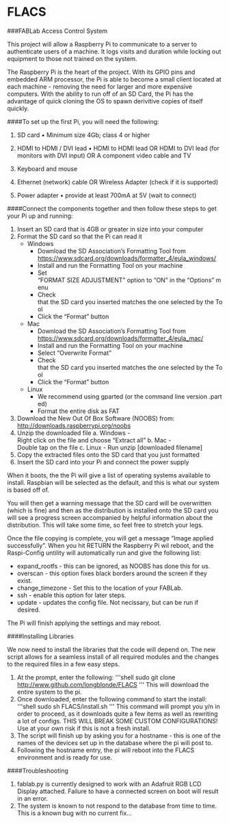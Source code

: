 FLACS
=====

###FABLab Access Control System

This project will allow a Raspberry Pi to communicate to a server to authenticate users of a machine. 
It logs visits and duration while locking out equipment to those not trained on the system.


The Raspberry Pi is the heart of the project. With its GPIO pins and embedded ARM processor, the Pi is able to become a small client located at each machine - removing the need for larger and more expensive computers. With the ability to run off of an SD Card, the Pi has the advantage of quick cloning the OS to spawn derivitive copies of itself quickly.

####To set up the first Pi, you will need the following:
	
1. SD card • Minimum size 4Gb; class 4 or higher

2. HDMI to HDMI / DVI lead • HDMI to HDMI lead OR 
		HDMI to DVI lead (for monitors with DVI input) OR
                A component video cable and TV

3. Keyboard and mouse 

4. Ethernet (network) cable OR Wireless Adapter (check if it is supported)

5. Power adapter • provide at least 700mA at 5V (wait to connect)

####Connect the components together and then follow these steps to get your Pi up and running:

1. Insert an SD card that is 4GB or greater in size into your computer
2. Format the SD card so that the Pi can read it
	* Windows
		* Download the SD Association’s Formatting Tool from
		https://www.sdcard.org/downloads/formatter_4/eula_windows/
		* Install and run the Formatting Tool on your machine
		* Set “FORMAT SIZE ADJUSTMENT” option to “ON” in the “Options” menu
		* Check that the SD card you inserted matches the one selected by the Tool
		* Click the “Format” button
	* Mac
		* Download the SD Association’s Formatting Tool from
		https://www.sdcard.org/downloads/formatter_4/eula_mac/
		* Install and run the Formatting Tool on your machine
		* Select “Overwrite Format”
		* Check that the SD card you inserted matches the one selected by the Tool
		* Click the “Format” button
	* Linux
		* We recommend using gparted (or the command line version .parted)
		* Format the entire disk as FAT
3. Download the New Out Of Box Software (NOOBS) from:
	http://downloads.raspberrypi.org/noobs
4. Unzip the downloaded file
	a. Windows - Right click on the file and choose “Extract all”
	b. Mac - Double tap on the file
	c. Linux - Run unzip [downloaded filename]
5. Copy the extracted files onto the SD card that you just formatted
6. Insert the SD card into your Pi and connect the power supply

When it boots, the the Pi will give a list of operating systems available to install. Raspbian will be selected as the default, and this is what our system is based off of.

You will then get a warning message that the SD card will be overwritten (which is fine) and then as the distribution is installed onto the SD card you will see a progress screen accompanied by helpful information about the distribution. This will take some time, so feel free to stretch your legs.

Once the file copying is complete, you will get a message “Image applied successfully”. When you hit RETURN the Raspberry Pi wil reboot, and the Raspi-Config untility will automatically run and give the following list:

* expand_rootfs			- this can be ignored, as NOOBS has done this for us.
* overscan			- this option fixes black borders around the screen if they exist.
* change_timezone		- Set this to the location of your FABLab.
* ssh 				- enable this option for later steps.
* update 			- updates the config file. Not necissary, but can be run if desired.

The Pi will finish applying the settings and may reboot. 

####Installing Libraries

We now need to install the libraries that the code will depend on. The new script allows for a seamless install of all required modules and the changes to the required files in a few easy steps.

1. At the prompt, enter the following:
'''shell
sudo git clone http://www.github.com/longblonde/FLACS
'''
	This will download the entire system to the pi.
2. Once downloaded, enter the following command to start the install:
'''shell
sudo sh FLACS/install.sh
'''
	This command will prompt you y/n in order to proceed, as it downloads quite a few items as well as rewriting a lot of configs. THIS WILL BREAK SOME CUSTOM CONFIGURATIONS! Use at your own risk if this is not a fresh install.
3. The script will finish up by asking you for a hostname - this is one of the names of the devices set up in the database where the pi will post to.
4. Following the hostname entry, the pi will reboot into the FLACS environment and is ready for use.

####Troubleshooting
1. fablab.py is currently designed to work with an Adafruit RGB LCD Display attached. Failure to have a connected screen on boot will result in an error.
2. The system is known to not respond to the database from time to time. This is a known bug with no current fix...
